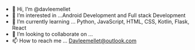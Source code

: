 - 👋 Hi, I’m @davleemellet
- 👀 I’m interested in ...Android Development and Full stack Development
- 🌱 I’m currently learning ... Python, JavaScript, HTML, CSS, Kotlin, Flask, React
- 💞️ I’m looking to collaborate on ...
- 📫 How to reach me ... Davleemellet@outlook.com

<!---
davleemellet/davleemellet is a ✨ special ✨ repository because its `README.md` (this file) appears on your GitHub profile.
You can click the Preview link to take a look at your changes.
--->
